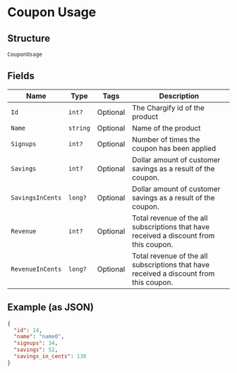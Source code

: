 
# Coupon Usage

## Structure

`CouponUsage`

## Fields

| Name | Type | Tags | Description |
|  --- | --- | --- | --- |
| `Id` | `int?` | Optional | The Chargify id of the product |
| `Name` | `string` | Optional | Name of the product |
| `Signups` | `int?` | Optional | Number of times the coupon has been applied |
| `Savings` | `int?` | Optional | Dollar amount of customer savings as a result of the coupon. |
| `SavingsInCents` | `long?` | Optional | Dollar amount of customer savings as a result of the coupon. |
| `Revenue` | `int?` | Optional | Total revenue of the all subscriptions that have received a discount from this coupon. |
| `RevenueInCents` | `long?` | Optional | Total revenue of the all subscriptions that have received a discount from this coupon. |

## Example (as JSON)

```json
{
  "id": 14,
  "name": "name0",
  "signups": 34,
  "savings": 52,
  "savings_in_cents": 138
}
```

